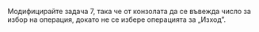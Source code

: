 Модифицирайте задача 7, така че от конзолата да се въвежда число за избор на операция, докато не се избере операцията за „Изход”.